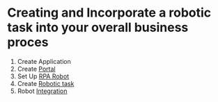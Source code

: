 # Creating and Incorporate a robotic task into your overall business proces

1. Create Application
2. Create [Portal](../PORTAL.md)
3. Set Up [RPA Robot](./SetUpRobot.md)
4. Create [Robotic task](./RoboticTask.md)
5. Robot [Integration](./RPAIntegration.md)
